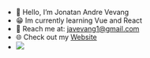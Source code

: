 * 👋 Hello, I’m Jonatan Andre Vevang 
* 😁 Im currently learning Vue and React
* 📧 Reach me at: <a href="mailto:javevang1@gmail.com">javevang1@gmail.com</a>
* 🌐 Check out my <a href="https://www.jonatanvevang.no/" target="_blank">Website</a>
* ![](https://komarev.com/ghpvc/?username=Jonabarce)














